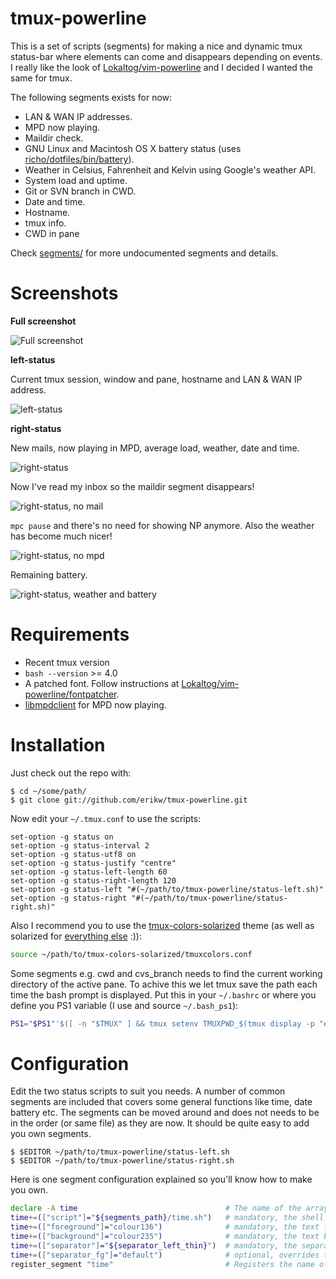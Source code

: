 # tmux-powerline
This is a set of scripts (segments) for making a nice and dynamic tmux status-bar where elements can come and disappears depending on events. I really like the look of [Lokaltog/vim-powerline](https://github.com/Lokaltog/vim-powerline) and I decided I wanted the same for tmux.

The following segments exists for now:
* LAN & WAN IP addresses.
* MPD now playing.
* Maildir check.
* GNU Linux and Macintosh OS X battery status (uses [richo/dotfiles/bin/battery](https://github.com/richoH/dotfiles/blob/master/bin/battery)).
* Weather in Celsius, Fahrenheit and Kelvin using Google's weather API.
* System load and uptime.
* Git or SVN branch in CWD.
* Date and time.
* Hostname.
* tmux info.
* CWD in pane

Check [segments/](https://github.com/erikw/tmux-powerline/tree/master/segments) for more undocumented segments and details.

# Screenshots
**Full screenshot**

![Full screenshot](https://github.com/erikw/tmux-powerline/raw/master/img/full.png)

**left-status**

Current tmux session, window and pane, hostname and LAN & WAN IP address.

![left-status](https://github.com/erikw/tmux-powerline/raw/master/img/left-status.png)

**right-status**

New mails, now playing in MPD, average load, weather, date and time.

![right-status](https://github.com/erikw/tmux-powerline/raw/master/img/right-status.png)

Now I've read my inbox so the maildir segment disappears!

![right-status, no mail](https://github.com/erikw/tmux-powerline/raw/master/img/right-status_no_mail.png)

`mpc pause` and there's no need for showing NP anymore. Also the weather has become much nicer!

![right-status, no mpd](https://github.com/erikw/tmux-powerline/raw/master/img/right-status_no_mpd.png)

Remaining battery.

![right-status, weather and battery](https://github.com/erikw/tmux-powerline/raw/master/img/right-status_weather_battery.png)

# Requirements

* Recent tmux version
* `bash --version` >= 4.0
* A patched font. Follow instructions at [Lokaltog/vim-powerline/fontpatcher](https://github.com/Lokaltog/vim-powerline/tree/develop/fontpatcher).
* [libmpdclient](http://sourceforge.net/projects/musicpd/files/libmpdclient/) for MPD now playing.

# Installation
Just check out the repo with:

```console
$ cd ~/some/path/
$ git clone git://github.com/erikw/tmux-powerline.git
```

Now edit your `~/.tmux.conf` to use the scripts:

<!-- Close syntax enoguth. -->
```vim
set-option -g status on
set-option -g status-interval 2
set-option -g status-utf8 on
set-option -g status-justify "centre"
set-option -g status-left-length 60
set-option -g status-right-length 120
set-option -g status-left "#(~/path/to/tmux-powerline/status-left.sh)"
set-option -g status-right "#(~/path/to/tmux-powerline/status-right.sh)"
```

Also I recommend you to use the [tmux-colors-solarized](https://github.com/seebi/tmux-colors-solarized) theme (as well as solarized for [everything else](http://ethanschoonover.com/solarized) :)):

```bash
source ~/path/to/tmux-colors-solarized/tmuxcolors.conf
```
Some segments e.g. cwd and cvs_branch needs to find the current working directory of the active pane. To achive this we let tmux save the path each time the bash prompt is displayed. Put this in your `~/.bashrc` or where you define you PS1 variable (I use and source `~/.bash_ps1`):

```bash
PS1="$PS1"'$([ -n "$TMUX" ] && tmux setenv TMUXPWD_$(tmux display -p "#I_#P") "$PWD")'
```

# Configuration

Edit the two status scripts to suit you needs. A number of common segments are included that covers some general functions like time, date battery etc. The segments can be moved around and does not needs to be in the order (or same file) as they are now. It should be quite easy to add you own segments.

```console
$ $EDITOR ~/path/to/tmux-powerline/status-left.sh
$ $EDITOR ~/path/to/tmux-powerline/status-right.sh
```


Here is one segment configuration explained so you'll know how to make you own.

```bash
declare -A time 								# The name of the array.
time+=(["script"]="${segments_path}/time.sh")	# mandatory, the shell script producing the output text to be shown.
time+=(["foreground"]="colour136")				# mandatory, the text foreground color.
time+=(["background"]="colour235")				# mandatory, the text background color.
time+=(["separator"]="${separator_left_thin}")	# mandatory, the separator to use. Can be (as described in `lib.sh`) any of separator_(left|right)_(bold|thin)
time+=(["separator_fg"]="default")				# optional, overrides the default blending coloring of the separator with a custom colored foreground.
register_segment "time"							# Registers the name of the array declared above.
```
